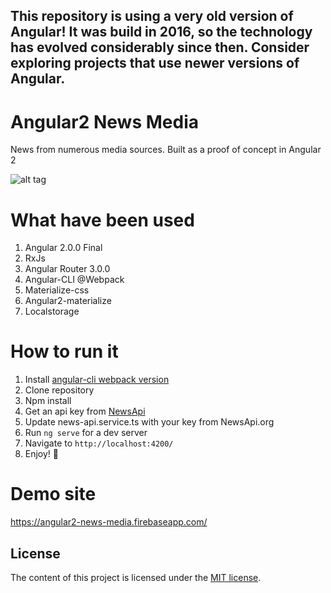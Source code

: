 ## This repository is using a very old version of Angular! It was build in 2016, so the technology has evolved considerably since then. Consider exploring projects that use newer versions of Angular.

# Angular2 News Media

News from numerous media sources. Built as a proof of concept in Angular 2

![alt tag](https://raw.githubusercontent.com/unseen1980/Angular2-News-Media/master/Angular2NewsScreenshot.gif)

# What have been used

1. Angular 2.0.0 Final
2. RxJs
3. Angular Router 3.0.0
4. Angular-CLI @Webpack
5. Materialize-css
6. Angular2-materialize
7. Localstorage

# How to run it

1. Install [angular-cli webpack version](https://github.com/angular/angular-cli)
2. Clone repository
3. Npm install
4. Get an api key from [NewsApi](https://newsapi.org/)
5. Update news-api.service.ts with your key from NewsApi.org
6. Run `ng serve` for a dev server
7. Navigate to `http://localhost:4200/`
8. Enjoy! :punch:

# Demo site
https://angular2-news-media.firebaseapp.com/

## License

The content of this project is licensed under the [MIT license](http://opensource.org/licenses/mit-license.php).
